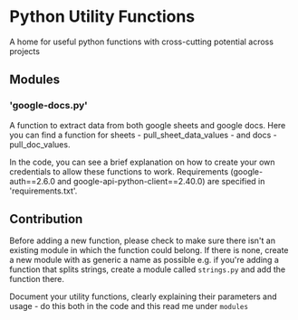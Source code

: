 # Python Utility Functions

A home for useful python functions with cross-cutting potential across projects

## Modules

### 'google-docs.py'

A function to extract data from both google sheets and google docs. Here you can find a function for sheets - pull_sheet_data_values - and docs - pull_doc_values.

In the code, you can see a brief explanation on how to create your own credentials to allow these functions to work. 
Requirements (google-auth==2.6.0 and google-api-python-client==2.40.0) are specified in 'requirements.txt'.

## Contribution

Before adding a new function, please check to make sure there isn't an existing module in which the function could belong.
If there is none, create a new module with as generic a name as possible e.g. if you're adding a function that splits strings,
create a module called `strings.py` and add the function there.

Document your utility functions, clearly explaining their parameters and usage - do this both in the code and this read me under `modules`
